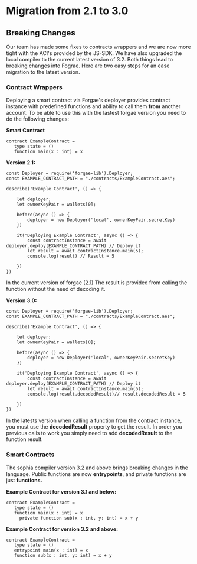 # Migration from 2.1 to 3.0

## Breaking Changes

Our team has made some fixes to contracts wrappers and we are now more tight with the ACI's provided by the JS-SDK. We have also upgraded the local compiler to the current latest version of 3.2. Both things lead to breaking changes into Fograe. Here are two easy steps for an ease migration to the latest version.

### Contract Wrappers

Deploying a smart contract via Forgae's deployer provides contract instance with predefined functions and ability to call them **from** another account. To be able to use this with the lastest forgae version you need to do the following changes:

**Smart Contract** 

    contract ExampleContract =
       type state = ()
       function main(x : int) = x

**Version 2.1:**

    const Deployer = require('forgae-lib').Deployer;
    const EXAMPLE_CONTRACT_PATH = "./contracts/ExampleContract.aes";
    
    describe('Example Contract', () => {
    
        let deployer;
        let ownerKeyPair = wallets[0];
    
        before(async () => {
            deployer = new Deployer('local', ownerKeyPair.secretKey)
        })
    
        it('Deploying Example Contract', async () => {
            const contractInstance = await deployer.deploy(EXAMPLE_CONTRACT_PATH) // Deploy it
            let result = await contractInstance.main(5);
            console.log(result) // Result = 5
    
        })
    })

In the current version of forgae (2.1) The result is provided from calling the function without the need of decoding it.

**Version 3.0:**

    const Deployer = require('forgae-lib').Deployer;
    const EXAMPLE_CONTRACT_PATH = "./contracts/ExampleContract.aes";
    
    describe('Example Contract', () => {
    
        let deployer;
        let ownerKeyPair = wallets[0];
    
        before(async () => {
            deployer = new Deployer('local', ownerKeyPair.secretKey)
        })
    
        it('Deploying Example Contract', async () => {
            const contractInstance = await deployer.deploy(EXAMPLE_CONTRACT_PATH) // Deploy it
            let result = await contractInstance.main(5);
            console.log(result.decodedResult)// result.decodedResult = 5
    
        })
    })

In the latests version when calling a function from the contract instance, you must use the **decodedResult** property to get the result. In order you previous calls to work you simply need to add **decodedResult** to the function result.

### Smart Contracts

The sophia compiler version 3.2 and above brings breaking changes in the language. Public functions are now **entrypoints**, and private functions are just **functions.**

**Example Contract for version 3.1 and below:**

    contract ExampleContract =
       type state = ()
       function main(x : int) = x
    	 private function sub(x : int, y: int) = x + y

**Example Contract for version 3.2 and above:**

    contract ExampleContract =
       type state = ()
       entrypoint main(x : int) = x 
       function sub(x : int, y: int) = x + y